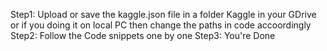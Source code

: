 Step1: Upload or save the kaggle.json file in a folder Kaggle in your GDrive or if you doing it on local PC then change the paths in code accoordingly
Step2: Follow the Code snippets one by one
Step3: You're Done
